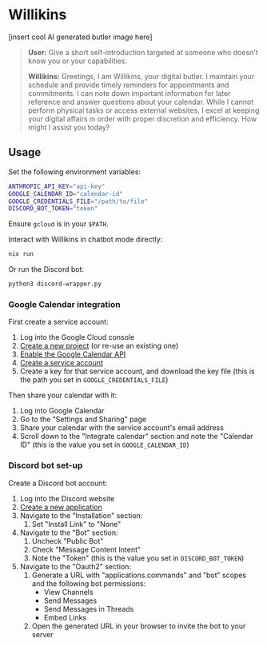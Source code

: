 Willikins
=========

[insert cool AI generated butler image here]

> **User:** Give a short self-introduction targeted at someone who doesn't know
> you or your capabilities.
>
> **Willikins:** Greetings, I am Willikins, your digital butler.  I maintain
> your schedule and provide timely reminders for appointments and commitments.
> I can note down important information for later reference and answer questions
> about your calendar.  While I cannot perform physical tasks or access external
> websites, I excel at keeping your digital affairs in order with proper
> discretion and efficiency.  How might I assist you today?

Usage
-----

Set the following environment variables:

``` bash
ANTHROPIC_API_KEY="api-key"
GOOGLE_CALENDAR_ID="calendar-id"
GOOGLE_CREDENTIALS_FILE="/path/to/file"
DISCORD_BOT_TOKEN="token"
```

Ensure `gcloud` is in your `$PATH`.

Interact with Willikins in chatbot mode directly:

``` bash
nix run
```

Or run the Discord bot:

``` bash
python3 discord-wrapper.py
```

### Google Calendar integration

First create a service account:

1. Log into the Google Cloud console
2. [Create a new project](https://console.cloud.google.com/projectcreate) (or re-use an existing one)
3. [Enable the Google Calendar API](https://console.cloud.google.com/marketplace/product/google/calendar-json.googleapis.com)
4. [Create a service account](https://console.cloud.google.com/iam-admin/serviceaccounts)
5. Create a key for that service account, and download the key file (this is the path you set in `GOOGLE_CREDENTIALS_FILE`)

Then share your calendar with it:

1. Log into Google Calendar
2. Go to the "Settings and Sharing" page
3. Share your calendar with the service account's email address
4. Scroll down to the "Integrate calendar" section and note the "Calendar ID" (this is the value you set in `GOOGLE_CALENDAR_ID`)

### Discord bot set-up

Create a Discord bot account:

1. Log into the Discord website
2. [Create a new application](https://discord.com/developers/applications)
3. Navigate to the "Installation" section:
   1. Set "Install Link" to "None"
3. Navigate to the "Bot" section:
   1. Uncheck "Public Bot"
   2. Check "Message Content Intent"
   3. Note the "Token" (this is the value you set in `DISCORD_BOT_TOKEN`)
4. Navigate to the "Oauth2" section:
   1. Generate a URL with "applications.commands" and "bot" scopes and the following bot permissions:
      - View Channels
      - Send Messages
      - Send Messages in Threads
      - Embed Links
    2. Open the generated URL in your browser to invite the bot to your server
